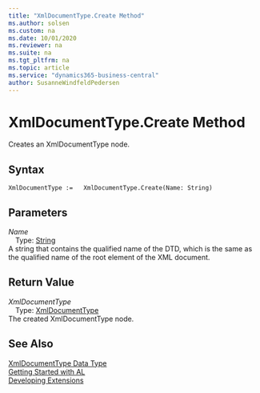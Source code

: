 ```yaml
---
title: "XmlDocumentType.Create Method"
ms.author: solsen
ms.custom: na
ms.date: 10/01/2020
ms.reviewer: na
ms.suite: na
ms.tgt_pltfrm: na
ms.topic: article
ms.service: "dynamics365-business-central"
author: SusanneWindfeldPedersen
---
```

[//]: # (START>DO_NOT_EDIT)
[//]: # (IMPORTANT:Do not edit any of the content between here and the END>DO_NOT_EDIT.)
[//]: # (Any modifications should be made in the .xml files in the ModernDev repo.)
# XmlDocumentType.Create Method
Creates an XmlDocumentType node.


## Syntax
```
XmlDocumentType :=   XmlDocumentType.Create(Name: String)
```
## Parameters
*Name*  
&emsp;Type: [String](../string/string-data-type.md)  
A string that contains the qualified name of the DTD, which is the same as the qualified name of the root element of the XML document.  


## Return Value
*XmlDocumentType*  
&emsp;Type: [XmlDocumentType](xmldocumenttype-data-type.md)  
The created XmlDocumentType node.  


[//]: # (IMPORTANT: END>DO_NOT_EDIT)
## See Also
[XmlDocumentType Data Type](xmldocumenttype-data-type.md)  
[Getting Started with AL](../../devenv-get-started.md)  
[Developing Extensions](../../devenv-dev-overview.md)